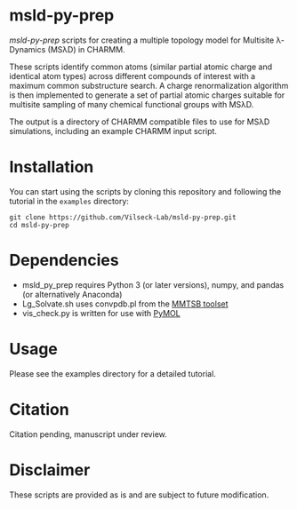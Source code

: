 # msld-py-prep

*msld-py-prep* scripts for creating a multiple topology model for Multisite λ-Dynamics (MSλD) in CHARMM. 

These scripts identify common atoms (similar partial atomic charge and identical atom types) across different compounds of interest with a maximum common substructure search. A charge renormalization algorithm is then implemented to generate a set of partial atomic charges suitable for multisite sampling of many chemical functional groups with MSλD. 

The output is a directory of CHARMM compatible files to use for MSλD simulations, including an example CHARMM input script. 


# Installation 
You can start using the scripts by cloning this repository and following the tutorial in the `examples` directory:

`git clone https://github.com/Vilseck-Lab/msld-py-prep.git`<br>
`cd msld-py-prep`

# Dependencies
- msld_py_prep requires Python 3 (or later versions), numpy, and pandas (or alternatively Anaconda) <br>
- Lg_Solvate.sh uses convpdb.pl from the [MMTSB toolset](https://github.com/mmtsb/toolset) <br>
- vis_check.py is written for use with [PyMOL](https://github.com/schrodinger/pymol-open-source) <br>

# Usage
Please see the examples directory for a detailed tutorial.

# Citation
Citation pending, manuscript under review.

# Disclaimer
These scripts are provided as is and are subject to future modification.

